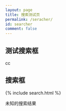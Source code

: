 ```yaml
---
layout: page
title: 搜索测试页
permalink: /seracher/
id: searcher
comment: false
---
```


## 测试搜索框 
 
cc

## 搜索框

{% include search.html %}


未知的搜索结果